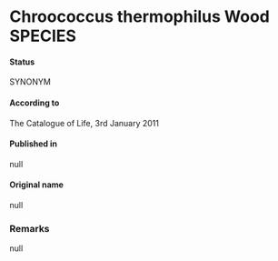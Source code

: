 Chroococcus thermophilus Wood SPECIES
=======

#### Status
SYNONYM

#### According to
The Catalogue of Life, 3rd January 2011

#### Published in
null

#### Original name
null

### Remarks
null